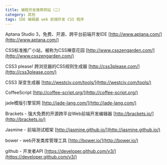 ```yaml
---
title: 编程开发推荐网站（二）
category: 其他
tags: IDE 编辑器 web 前端开发 CSS 程序
---
```

Aptana Studio 3，免费、开源、跨平台前端开发IDE
[http://www.aptana.com/](http://www.aptana.com/)

CSS标准推广小站，被称为CSS禅意花园
[http://www.csszengarden.com/](http://www.csszengarden.com/)

CSS3 please! 跨浏览器的CSS规则生成器
[http://css3please.com/](http://css3please.com/)

CSS3 渐变生成器
[http://westciv.com/tools/](http://westciv.com/tools/)

<!-- more -->

CoffeeScript
[http://coffee-script.org/](http://coffee-script.org/)

jade模版引擎官网
[http://jade-lang.com/](http://jade-lang.com/)

Brackets - 强大免费的开源跨平台Web前端开发编辑器 
[http://brackets.io/](http://brackets.io/)

Jasmine - 前端测试框架
[http://jasmine.github.io/](http://jasmine.github.io/)

bower - web开发类库管理工具
[http://bower.io/](http://bower.io/)

github - 开发者API
[https://developer.github.com/v3/](https://developer.github.com/v3/)
